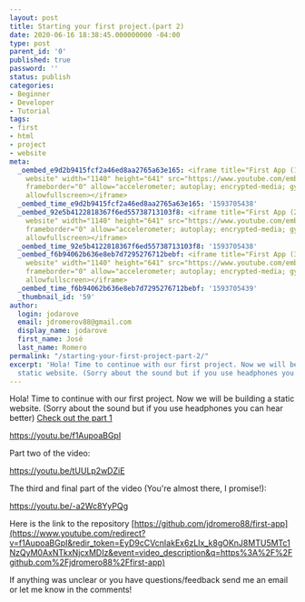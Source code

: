 ```yaml
---
layout: post
title: Starting your first project.(part 2)
date: 2020-06-16 18:38:45.000000000 -04:00
type: post
parent_id: '0'
published: true
password: ''
status: publish
categories:
- Beginner
- Developer
- Tutorial
tags:
- first
- html
- project
- website
meta:
  _oembed_e9d2b9415fcf2a46ed8aa2765a63e165: <iframe title="First App (1st video) Static
    website" width="1140" height="641" src="https://www.youtube.com/embed/f1AupoaBGpI?feature=oembed"
    frameborder="0" allow="accelerometer; autoplay; encrypted-media; gyroscope; picture-in-picture"
    allowfullscreen></iframe>
  _oembed_time_e9d2b9415fcf2a46ed8aa2765a63e165: '1593705438'
  _oembed_92e5b4122818367f6ed55738713103f8: <iframe title="First App (2nd video) Static
    website" width="1140" height="641" src="https://www.youtube.com/embed/tUULp2wDZiE?feature=oembed"
    frameborder="0" allow="accelerometer; autoplay; encrypted-media; gyroscope; picture-in-picture"
    allowfullscreen></iframe>
  _oembed_time_92e5b4122818367f6ed55738713103f8: '1593705438'
  _oembed_f6b94062b636e8eb7d7295276712bebf: <iframe title="First App (3rd video) Static
    website" width="1140" height="641" src="https://www.youtube.com/embed/-a2Wc8YyPQg?feature=oembed"
    frameborder="0" allow="accelerometer; autoplay; encrypted-media; gyroscope; picture-in-picture"
    allowfullscreen></iframe>
  _oembed_time_f6b94062b636e8eb7d7295276712bebf: '1593705439'
  _thumbnail_id: '59'
author:
  login: jodarove
  email: jdromerov88@gmail.com
  display_name: jodarove
  first_name: José
  last_name: Romero
permalink: "/starting-your-first-project-part-2/"
excerpt: 'Hola! Time to continue with our first project. Now we will be building a
  static website. (Sorry about the sound but if you use headphones you can hear better) '
---
```

<!-- wp:paragraph -->

Hola! Time to continue with our first project. Now we will be building a static website. (Sorry about the sound but if you use headphones you can hear better) [Check out the part 1](https://blog.josedromero.com/starting-your-first-project/)

<!-- /wp:paragraph -->

<!-- wp:core-embed/youtube {"url":"https://youtu.be/f1AupoaBGpI","type":"video","providerNameSlug":"youtube","className":"wp-embed-aspect-16-9 wp-has-aspect-ratio"} -->

https://youtu.be/f1AupoaBGpI

<!-- /wp:core-embed/youtube -->

<!-- wp:paragraph -->

Part two of the video:

<!-- /wp:paragraph -->

<!-- wp:core-embed/youtube {"url":"https://youtu.be/tUULp2wDZiE","type":"video","providerNameSlug":"youtube","className":"wp-embed-aspect-16-9 wp-has-aspect-ratio"} -->

https://youtu.be/tUULp2wDZiE

<!-- /wp:core-embed/youtube -->

<!-- wp:paragraph -->

The third and final part of the video (You're almost there, I promise!):

<!-- /wp:paragraph -->

<!-- wp:core-embed/youtube {"url":"https://youtu.be/-a2Wc8YyPQg","type":"video","providerNameSlug":"youtube","className":"wp-embed-aspect-16-9 wp-has-aspect-ratio"} -->

https://youtu.be/-a2Wc8YyPQg

<!-- /wp:core-embed/youtube -->

<!-- wp:paragraph -->

Here is the link to the repository [https://github.com/jdromero88/first-app](https://www.youtube.com/redirect?v=f1AupoaBGpI&redir_token=EyD9cCVcnIakEx6zLIx_k8gOKnJ8MTU5MTc1NzQyM0AxNTkxNjcxMDIz&event=video_description&q=https%3A%2F%2Fgithub.com%2Fjdromero88%2Ffirst-app)

<!-- /wp:paragraph -->

<!-- wp:paragraph -->

If anything was unclear or you have questions/feedback send me an email or let me know in the comments!

<!-- /wp:paragraph -->

